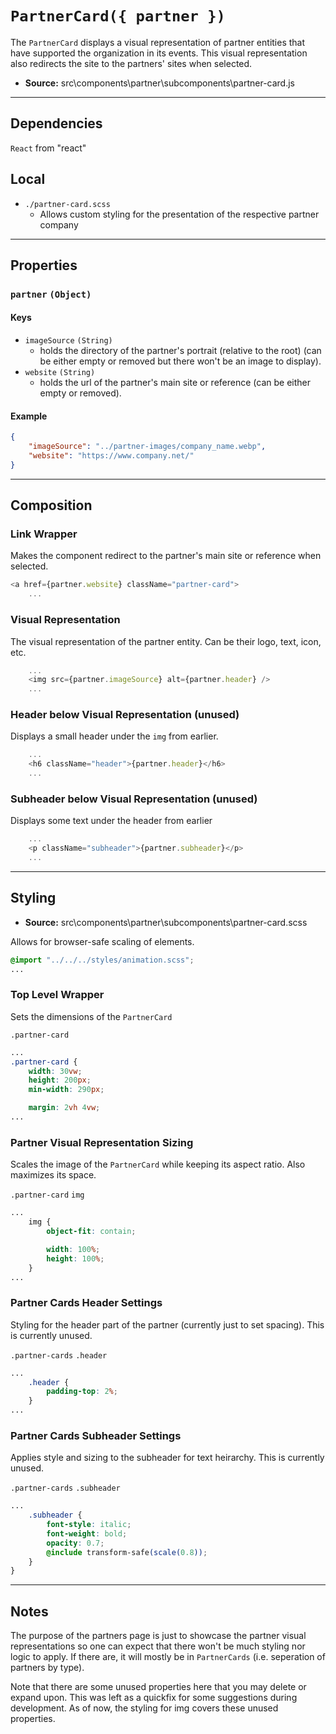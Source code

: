# `PartnerCard({ partner })`
The `PartnerCard` displays a visual representation of partner entities that have supported the organization in its events. This visual representation also redirects the site to the partners' sites when selected.

- **Source:** src\components\partner\subcomponents\partner-card.js

---

## Dependencies
`React` from "react"

## Local
- `./partner-card.scss`
    - Allows custom styling for the presentation of the respective partner company

---

## Properties

### `partner` `(Object)`

#### Keys
- `imageSource` `(String)`
    - holds the directory of the partner's portrait (relative to the root) (can be either empty or removed but there won't be an image to display).
- `website` `(String)`
    - holds the url of the partner's main site or reference (can be either empty or removed).

#### Example 
```JSON
{
	"imageSource": "../partner-images/company_name.webp",
	"website": "https://www.company.net/"
}
```

---

## Composition

### Link Wrapper
Makes the component redirect to the partner's main site or reference when selected.

```javascript
<a href={partner.website} className="partner-card">
	...
```

### Visual Representation
The visual representation of the partner entity. Can be their logo, text, icon, etc.

```javascript
	...
	<img src={partner.imageSource} alt={partner.header} />
	...
```

### Header below Visual Representation (unused)
Displays a small header under the `img` from earlier.

```javascript
    ...
	<h6 className="header">{partner.header}</h6>
	...
```

### Subheader below Visual Representation (unused)
Displays some text under the header from earlier

```javascript
	...
    <p className="subheader">{partner.subheader}</p>
	...
```

---

## Styling

- **Source:** src\components\partner\subcomponents\partner-card.scss

Allows for browser-safe scaling of elements.

```css
@import "../../../styles/animation.scss";
...
```

### Top Level Wrapper
Sets the dimensions of the `PartnerCard`

`.partner-card`
```css
...
.partner-card {
	width: 30vw;
	height: 200px;
	min-width: 290px;

	margin: 2vh 4vw;
...
```

### Partner Visual Representation Sizing
Scales the image of the `PartnerCard` while keeping its aspect ratio. Also maximizes its space.

`.partner-card` `img`
```css
...
	img {
		object-fit: contain;

		width: 100%;
		height: 100%;
	}
...
```

###  Partner Cards Header Settings
Styling for the header part of the partner (currently just to set spacing). This is currently unused.

`.partner-cards` `.header`
```css
...
	.header {
	 	padding-top: 2%;
	}
...
```

### Partner Cards Subheader Settings
Applies style and sizing to the subheader for text heirarchy. This is currently unused.

`.partner-cards` `.subheader`
```css
...
	.subheader {
		font-style: italic;
		font-weight: bold;
		opacity: 0.7;
		@include transform-safe(scale(0.8));
	}
}
```

---

## Notes

The purpose of the partners page is just to showcase the partner visual representations so one can expect that there won't be much styling nor logic to apply. If there are, it will mostly be in `PartnerCards` (i.e. seperation of partners by type). 

Note that there are some unused properties here that you may delete or expand upon. This was left as a quickfix for some suggestions during development. As of now, the styling for img covers these unused properties.


